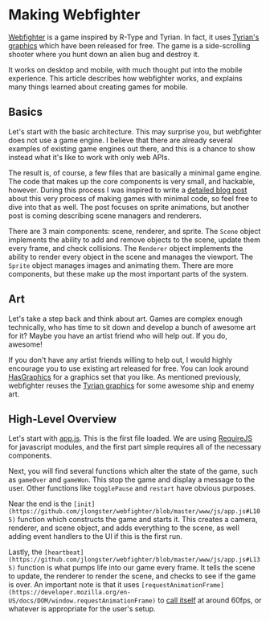 
# Making Webfighter

[Webfighter](http://jlongster.github.com/webfighter/) is a game inspired by R-Type and Tyrian. In fact, it uses [Tyrian's graphics](http://www.lostgarden.com/2007/04/free-game-graphics-tyrian-ships-and.html) which have been released for free. The game is a side-scrolling shooter where you hunt down an alien bug and destroy it.

It works on desktop and mobile, with much thought put into the mobile experience. This article describes how webfighter works, and explains many things learned about creating games for mobile.

## Basics

Let's start with the basic architecture. This may surprise you, but webfighter does not use a game engine. I believe that there are already several examples of existing game engines out there, and this is a chance to show instead what it's like to work with only web APIs.

The result is, of course, a few files that are basically a minimal game engine. The code that makes up the core components is very small, and hackable, however. During this process I was inspired to write a [detailed blog post](http://jlongster.com/Making-Sprite-based-Games-with-Canvas) about this very process of making games with minimal code, so feel free to dive into that as well. The post focuses on sprite animations, but another post is coming describing scene managers and renderers.

There are 3 main components: scene, renderer, and sprite. The `Scene` object implements the ability to add and remove objects to the scene, update them every frame, and check collisions. The `Renderer` object implements the ability to render every object in the scene and manages the viewport. The `Sprite` object manages images and animating them. There are more components, but these make up the most important parts of the system.

## Art

Let's take a step back and think about art. Games are complex enough technically, who has time to sit down and develop a bunch of awesome art for it? Maybe you have an artist friend who will help out. If you do, awesome!

If you don't have any artist friends willing to help out, I would highly encourage you to use existing art released for free. You can look around [HasGraphics](http://hasgraphics.com/) for a graphics set that you like. As mentioned previously, webfighter reuses the [Tyrian graphics](http://www.lostgarden.com/2007/04/free-game-graphics-tyrian-ships-and.html) for some awesome ship and enemy art.

## High-Level Overview

Let's start with [app.js](https://github.com/jlongster/webfighter/blob/master/www/js/app.js). This is the first file loaded. We are using [RequireJS](http://requirejs.org/) for javascript modules, and the first part simple requires all of the necessary components.

Next, you will find several functions which alter the state of the game, such as `gameOver` and `gameWon`. This stop the game and display a message to the user. Other functions like `togglePause` and `restart` have obvious purposes.

Near the end is the `[init](https://github.com/jlongster/webfighter/blob/master/www/js/app.js#L105)` function which constructs the game and starts it. This creates a camera, renderer, and scene object, and adds everything to the scene, as well adding event handlers to the UI if this is the first run.

Lastly, the `[heartbeat](https://github.com/jlongster/webfighter/blob/master/www/js/app.js#L135)` function is what pumps life into our game every frame. It tells the scene to update, the renderer to render the scene, and checks to see if the game is over. An important note is that it uses `[requestAnimationFrame](https://developer.mozilla.org/en-US/docs/DOM/window.requestAnimationFrame)` to [call itself](https://github.com/jlongster/webfighter/blob/master/www/js/app.js#L158) at around 60fps, or whatever is appropriate for the user's setup.
